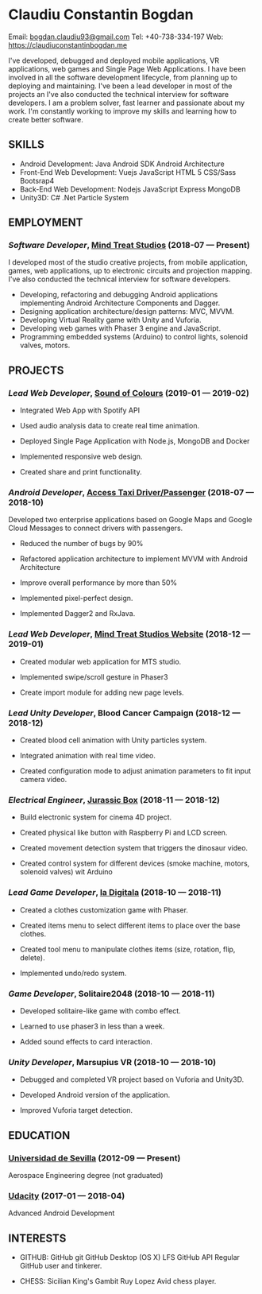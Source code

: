 Claudiu Constantin Bogdan
============
Email: bogdan.claudiu93@gmail.com
Tel: +40-738-334-197
Web: https://claudiuconstantinbogdan.me

I've developed, debugged and deployed mobile applications, VR applications, web games and Single Page Web Applications. I have been involved in all the software development lifecycle, from planning up to deploying and maintaining. I've been a lead developer in most of the projects an I've also conducted the technical interview for software developers. I am a problem solver, fast learner and passionate about my work. I'm constantly working to improve my skills and learning how to create better software.

## SKILLS

  - Android Development: Java Android SDK Android Architecture 
  - Front-End Web Development: Vuejs JavaScript HTML 5 CSS/Sass Bootsrap4 
  - Back-End Web Development: Nodejs JavaScript Express MongoDB 
  - Unity3D: C# .Net Particle System 

## EMPLOYMENT

### *Software Developer*, [Mind Treat Studios](https://www.mindtreatstudios.com) (2018-07 — Present)

I developed most of the studio creative projects, from mobile application, games, web applications, up to electronic circuits and projection mapping. I've also conducted the technical interview for software developers.
  - Developing, refactoring and debugging Android applications implementing Android Architecture Components and Dagger.
  - Designing application architecture/design patterns: MVC, MVVM.
  - Developing Virtual Reality game with Unity and Vuforia.
  - Developing web games with Phaser 3 engine and JavaScript.
  - Programming embedded systems (Arduino) to control lights, solenoid valves, motors.


## PROJECTS

### *Lead Web Developer*, [Sound of Colours](https://oskar.nextadv.m75.ro) (2019-01 — 2019-02)



  - Integrated Web App with Spotify API

  - Used audio analysis data to create real time animation.

  - Deployed Single Page Application with Node.js, MongoDB and Docker

  - Implemented responsive web design.

  - Created share and print functionality.


### *Android Developer*, [Access Taxi Driver/Passenger](https://play.google.com/store/apps/details?id=com.transorient.accestaxi.driver) (2018-07 — 2018-10)


Developed two enterprise applications based on Google Maps and Google Cloud Messages to connect drivers with passengers.
  - Reduced the number of bugs by 90%

  - Refactored application architecture to implement MVVM with Android Architecture

  - Improve overall performance by more than 50%

  - Implemented pixel-perfect design.

  - Implemented Dagger2 and RxJava.


### *Lead Web Developer*, [Mind Treat Studios Website](https://development.melon.m75.ro/mts_webpage/index.html) (2018-12 — 2019-01)



  - Created modular web application for MTS studio.

  - Implemented swipe/scroll gesture in Phaser3

  - Create import module for adding new page levels.


### *Lead Unity Developer*, Blood Cancer Campaign (2018-12 — 2018-12)



  - Created blood cell animation with Unity particles system.

  - Integrated animation with real time video.

  - Created configuration mode to adjust animation parameters to fit input camera video.


### *Electrical Engineer*, [Jurassic Box](https://youtu.be/jzRzCRlRxPc) (2018-11 — 2018-12)



  - Build electronic system for cinema 4D project.

  - Created physical like button with Raspberry Pi and LCD screen.

  - Created movement detection system that triggers the dinosaur video.

  - Created control system for different devices (smoke machine, motors, solenoid valves) wit Arduino


### *Lead Game Developer*, [Ia Digitala](https://bucurie.coresibrasov.ro/joaca) (2018-10 — 2018-11)



  - Created a clothes customization game with Phaser.

  - Created items menu to select different items to place over the base clothes.

  - Created tool menu to manipulate clothes items (size, rotation, flip, delete).

  - Implemented undo/redo system.


### *Game Developer*, Solitaire2048 (2018-10 — 2018-11)



  - Developed solitaire-like game with combo effect.

  - Learned to use phaser3 in less than a week.

  - Added sound effects to card interaction.


### *Unity Developer*, Marsupius VR (2018-10 — 2018-10)



  - Debugged and completed VR project based on Vuforia and Unity3D.

  - Developed Android version of the application.

  - Improved Vuforia target detection.




## EDUCATION

### [Universidad de Sevilla](http://www.us.es/) (2012-09 — Present)

Aerospace Engineering degree (not graduated)


### [Udacity](https://eu.udacity.com/) (2017-01 — 2018-04)

Advanced Android Development











## INTERESTS

- GITHUB: GitHub git GitHub Desktop (OS X) LFS GitHub API 
Regular GitHub user and tinkerer.

- CHESS: Sicilian King's Gambit Ruy Lopez 
Avid chess player.


